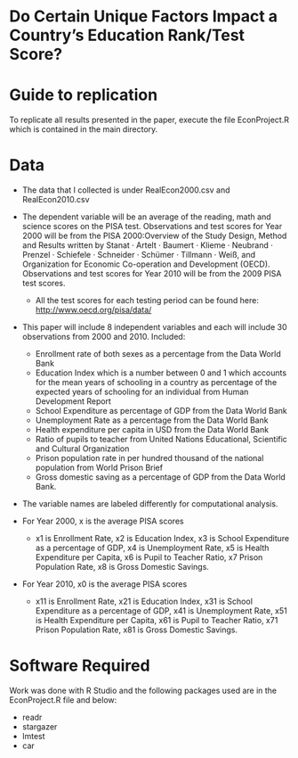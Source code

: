 # Do Certain Unique Factors Impact a Country’s Education Rank/Test Score?

# Guide to replication

To replicate all results presented in the paper, execute the file EconProject.R which is contained in the main directory.

# Data 
* The data that I collected is under RealEcon2000.csv and RealEcon2010.csv
* The dependent variable will be an average of the reading, math and science scores on the PISA test. Observations and test scores for Year 2000 will be from the PISA 2000:Overview of the Study Design, Method and Results written by Stanat · Artelt · Baumert · Klieme · Neubrand · Prenzel · Schiefele · Schneider · Schümer · Tillmann · Weiß, and Organization for Economic Co-operation and Development (OECD). Observations and test scores for Year 2010 will be from the 2009 PISA test scores.
  * All the test scores for each testing period can be found here: http://www.oecd.org/pisa/data/
* This paper will include 8 independent variables and each will include 30 observations from 2000 and 2010. Included: 
  * Enrollment rate of both sexes as a percentage from the Data World Bank
  * Education Index which is a number between 0 and 1 which accounts for the mean years of schooling in a country as percentage of the expected years of schooling for an individual from Human Development Report
  * School Expenditure as percentage of GDP from the Data World Bank
  * Unemployment Rate as a percentage from the Data World Bank
  * Health expenditure per capita in USD from the Data World Bank
  * Ratio of pupils to teacher from United Nations Educational, Scientific and Cultural Organization
  * Prison population rate in per hundred thousand of the national population from World Prison Brief
  * Gross domestic saving as a percentage of GDP from the Data World Bank.

* The variable names are labeled differently for computational analysis. 
 * For Year 2000, x is the average PISA scores
   * x1 is Enrollment Rate, x2 is Education Index, x3 is School Expenditure as a percentage of GDP, x4 is Unemployment Rate, x5 is Health Expenditure per Capita, x6 is Pupil to Teacher Ratio, x7 Prison Population Rate, x8 is Gross Domestic Savings. 
* For Year 2010, x0 is the average PISA scores
  * x11 is Enrollment Rate, x21 is Education Index, x31 is School Expenditure as a percentage of GDP, x41 is Unemployment Rate, x51 is Health Expenditure per Capita, x61 is Pupil to Teacher Ratio, x71 Prison Population Rate, x81 is Gross Domestic Savings.
 

# Software Required 
Work was done with R Studio and the following packages used are in the EconProject.R file and below:
* readr
* stargazer
* lmtest
* car
